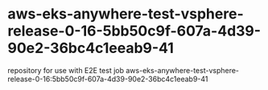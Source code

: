 # aws-eks-anywhere-test-vsphere-release-0-16-5bb50c9f-607a-4d39-90e2-36bc4c1eeab9-41
repository for use with E2E test job aws-eks-anywhere-test-vsphere-release-0-16:5bb50c9f-607a-4d39-90e2-36bc4c1eeab9-41
